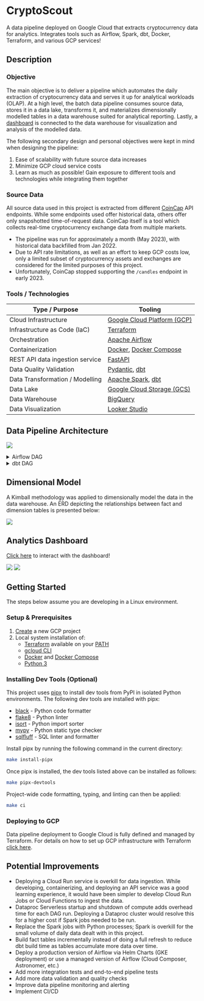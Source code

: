 # CryptoScout
A data pipeline deployed on Google Cloud that extracts cryptocurrency data for analytics. Integrates tools such as Airflow, Spark, dbt, Docker, Terraform, and various GCP services!

## Description

### Objective
The main objective is to deliver a pipeline which automates the daily extraction of cryptocurrency data and serves it up for analytical workloads (OLAP). At a high level, the batch data pipeline consumes source data, stores it in a data lake, transforms it, and materializes dimensionally modelled tables in a data warehouse suited for analytical reporting. Lastly, a [dashboard](https://lookerstudio.google.com/reporting/15f06695-3106-42aa-b17a-4bb9743a987f) is connected to the data warehouse for visualization and analysis of the modelled data.

The following secondary design and personal objectives were kept in mind when designing the pipeline:
1. Ease of scalability with future source data increases
2. Minimize GCP cloud service costs
3. Learn as much as possible! Gain exposure to different tools and technologies while integrating them together

### Source Data
All source data used in this project is extracted from different [CoinCap](https://coincap.io/) API endpoints. While some endpoints used offer historical data, others offer only snapshotted time-of-request data. CoinCap itself is a tool which collects real-time cryptocurrency exchange data from multiple markets.

- The pipeline was run for approximately a month (May 2023), with historical data backfilled from Jan 2022.
- Due to API rate limitations, as well as an effort to keep GCP costs low, only a limited subset of cryptocurrency assets and exchanges are considered for the limited purposes of this project.
- Unfortunately, CoinCap stopped supporting the `/candles` endpoint in early 2023.

### Tools / Technologies
| Type / Purpose | Tooling |
|---|---|
| Cloud Infrastructure | [Google Cloud Platform (GCP)](https://cloud.google.com/) |
| Infrastructure as Code (IaC) | [Terraform](https://www.terraform.io/) |
| Orchestration | [Apache Airflow](https://airflow.apache.org/) |
| Containerization | [Docker](https://www.docker.com/), [Docker Compose](https://docs.docker.com/compose/) |
| REST API data ingestion service | [FastAPI](https://fastapi.tiangolo.com/) |
| Data Quality Validation | [Pydantic](https://docs.pydantic.dev/latest/), [dbt](https://www.getdbt.com/) |
| Data Transformation / Modelling | [Apache Spark](https://spark.apache.org/), [dbt](https://www.getdbt.com/) |
| Data Lake | [Google Cloud Storage (GCS)](https://cloud.google.com/storage) |
| Data Warehouse | [BigQuery](https://cloud.google.com/bigquery) |
| Data Visualization  | [Looker Studio](https://lookerstudio.google.com/overview) |

## Data Pipeline Architecture
![](./images/data_pipeline_architecture.svg)
<details>
    <summary>Airflow DAG</summary>

![](./images/airflow_dag.png)
</details>

<details>
    <summary>dbt DAG</summary>

![](./images/dbt_dag.png)
</details>

## Dimensional Model
A Kimball methodology was applied to dimensionally model the data in the data warehouse. An ERD depicting the relationships between fact and dimension tables is presented below:

![](./images/dwh_dim_model_schema.svg)

## Analytics Dashboard
[Click here](https://lookerstudio.google.com/reporting/15f06695-3106-42aa-b17a-4bb9743a987f) to interact with the dashboard!

[![](./images/dashboard-1.png)](https://lookerstudio.google.com/reporting/15f06695-3106-42aa-b17a-4bb9743a987f/page/o9GQD)
[![](./images/dashboard-2.png)](https://lookerstudio.google.com/reporting/15f06695-3106-42aa-b17a-4bb9743a987f/page/p_ni37nsq25c)

## Getting Started
The steps below assume you are developing in a Linux environment.

### Setup & Prerequisites
1. [Create](https://cloud.google.com/resource-manager/docs/creating-managing-projects#creating_a_project) a new GCP project
2. Local system installation of:
    - [Terraform](https://developer.hashicorp.com/terraform/downloads) available on your [PATH](https://developer.hashicorp.com/terraform/tutorials/gcp-get-started/install-cli#install-terraform)
    - [gcloud CLI](https://cloud.google.com/sdk/docs/install-sdk)
    - [Docker](https://docs.docker.com/engine/install/) and [Docker Compose](https://docs.docker.com/compose/install/)
    - [Python 3](https://www.python.org/downloads/)

### Installing Dev Tools (Optional)
This project uses [pipx](https://pypa.github.io/pipx/) to install dev tools from PyPI in isolated Python environments. The following dev tools are installed with pipx:
- [black](https://pypi.org/project/black/) - Python code formatter
- [flake8](https://pypi.org/project/flake8/) - Python linter
- [isort](https://pycqa.github.io/isort/) - Python import sorter
- [mypy](https://mypy.readthedocs.io/en/stable/) - Python static type checker
- [sqlfluff](https://sqlfluff.com/) - SQL linter and formatter

Install pipx by running the following command in the current directory:
```bash
make install-pipx
```

Once pipx is installed, the dev tools listed above can be installed as follows:
```bash
make pipx-devtools
```

Project-wide code formatting, typing, and linting can then be applied:
```bash
make ci
```

### Deploying to GCP
Data pipeline deployment to Google Cloud is fully defined and managed by Terraform. For details on how to set up GCP infrastructure with Terraform [click here](terraform/README.md).

## Potential Improvements
- Deploying a Cloud Run service is overkill for data ingestion. While developing, containerizing, and deploying an API service was a good learning experience, it would have been simpler to develop Cloud Run Jobs or Cloud Functions to ingest the data.
- Dataproc Serverless startup and shutdown of compute adds overhead time for each DAG run. Deploying a Dataproc cluster would resolve this for a higher cost if Spark jobs needed to be run.
- Replace the Spark jobs with Python processes; Spark is overkill for the small volume of daily data dealt with in this project.
- Build fact tables incrementally instead of doing a full refresh to reduce dbt build time as tables accumulate more data over time.
- Deploy a production version of Airflow via Helm Charts (GKE deployment) or use a managed version of Airflow (Cloud Composer, Astronomer, etc.)
- Add more integration tests and end-to-end pipeline tests
- Add more data validation and quality checks
- Improve data pipeline monitoring and alerting
- Implement CI/CD

